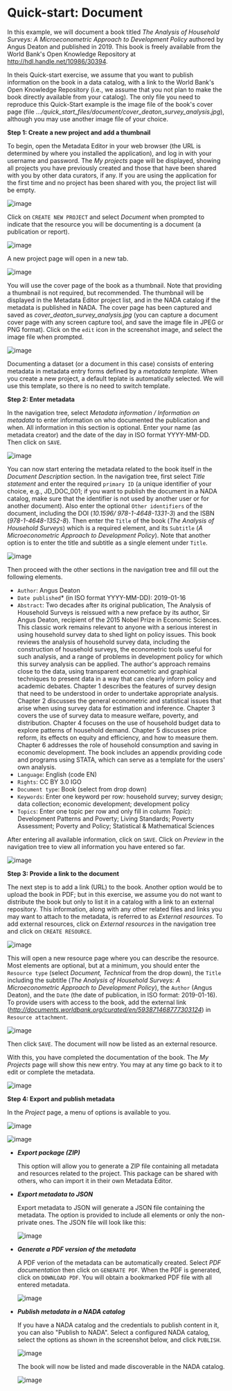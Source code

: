 # Quick-start: Document

In this example, we will document a book titled *The Analysis of Household Surveys: A Microeconometric Approach to Development Policy* authored by Angus Deaton and published in 2019. This book is freely available from the World Bank's Open Knowledge Repository at http://hdl.handle.net/10986/30394. 

In theis Quick-start exercise, we assume that you want to publish information on the book in a data catalog, with a link to the World Bank's Open Knowledge Repository (i.e., we assume that you not plan to make the book directly available from your catalog). The only file you need to reproduce this Quick-Start example is the image file of the book's cover page (file *.../quick_start_files/document/cover_deaton_survey_analysis.jpg*), although you may use another image file of your choice.


**Step 1: Create a new project and add a thumbnail**

To begin, open the Metadata Editor in your web browser (the URL is determined by where you installed the application), and log in with your username and password. The *My projects* page will be displayed, showing all projects you have previously created and those that have been shared with you by other data curators, if any. If you are using the application for the first time and no project has been shared with you, the project list will be empty.

![image](img/ME_UG_v1-0-0_quick_start_document_project_page.png)

Click on `CREATE NEW PROJECT` and select *Document* when prompted to indicate that the resource you will be documenting is a document (a publication or report).

![image](img/ME_UG_v1-0-0_quick_start_document_create_project_types.png)
  
A new project page will open in a new tab.

![image](img/ME_UG_v1-0-0_quick_start_document_new_project_home.png)

You will use the cover page of the book as a thumbnail. Note that providing a thumbnail is not required, but recommended. The thumbnail will be displayed in the Metadata Editor project list, and in the NADA catalog if the metadata is published in NADA. The cover page has been captured and saved as *cover_deaton_survey_analysis.jpg* (you can capture a document cover page with any screen capture tool, and save the image file in JPEG or PNG format). Click on the `edit` icon in the screenshot image, and select the image file when prompted. 

![image](img/ME_UG_v1-0-0_quick_start_document_edit_thumbnail.png)

Documenting a dataset (or a document in this case) consists of entering metadata in metadata entry forms defined by a *metadata template*. When you create a new project, a default teplate is automatically selected. We will use this template, so there is no need to switch template. 


**Step 2: Enter metadata**

In the navigation tree, select *Metadata information / Information on metadata* to enter information on who documented the publication and when. All information in this section is optional. Enter your name (as metadata creator) and the date of the day in ISO format YYYY-MM-DD. Then click on `SAVE`.

![image](img/ME_UG_v1-0-0_quick_start_document_metadata_information_save.png)

You can now start entering the metadata related to the book itself in the *Document Description* section. In the navigation tree, first select *Title statement* and enter the required `primary ID` (a unique identifier of your choice, e.g., JD_DOC_001; if you want to publish the document in a NADA catalog, make sure that the identifier is not used by another user or for another document). Also enter the optional `Other identifiers` of the document, including the DOI (*10.1596/ 978-1-4648-1331-3*) and the ISBN (*978-1-4648-1352-8*). Then enter the `Title` of the book (*The Analysis of Household Surveys*) which is a required element, and its `Subtitle` (*A Microeconometric Approach to Development Policy*). Note that another option is to enter the title and subtitle as a single element under `Title`. 

![image](img/ME_UG_v1-0-0_quick_start_document_title_statement.png)

Then proceed with the other sections in the navigation tree and fill out the following elements. 

- `Author`: Angus Deaton
- `Date published`* (in ISO format YYYY-MM-DD): 2019-01-16
- `Abstract`: Two decades after its original publication, The Analysis of Household Surveys is reissued with a new preface by its author, Sir Angus Deaton, recipient of the 2015 Nobel Prize in Economic Sciences. This classic work remains relevant to anyone with a serious interest in using household survey data to shed light on policy issues. This book reviews the analysis of household survey data, including the construction of household surveys, the econometric tools useful for such analysis, and a range of problems in development policy for which this survey analysis can be applied. The author's approach remains close to the data, using transparent econometric and graphical techniques to present data in a way that can clearly inform policy and academic debates. Chapter 1 describes the features of survey design that need to be understood in order to undertake appropriate analysis. Chapter 2 discusses the general econometric and statistical issues that arise when using survey data for estimation and inference. Chapter 3 covers the use of survey data to measure welfare, poverty, and distribution. Chapter 4 focuses on the use of household budget data to explore patterns of household demand. Chapter 5 discusses price reform, its effects on equity and efficiency, and how to measure them. Chapter 6 addresses the role of household consumption and saving in economic development. The book includes an appendix providing code and programs using STATA, which can serve as a template for the users' own analysis.
- `Language`: English (code EN)
- `Rights`: CC BY 3.0 IGO
- `Document type`: Book (select from drop down)
- `Keywords`: Enter one keyword per row: household survey; survey design; data collection; economic development; development policy 
- `Topics`: Enter one topic per row and only fill in column *Topic*): Development Patterns and Poverty; Living Standards; Poverty Assessment; Poverty and Policy; Statistical & Mathematical Sciences

After entering all available information, click on `SAVE`. Click on *Preview* in the navigation tree to view all information you have entered so far.

![image](img/ME_UG_v1-0-0_quick_start_document_preview_page.png)


**Step 3: Provide a link to the document**

The next step is to add a link (URL) to the book. Another option would be to upload the book in PDF; but in this exercise, we assume you do not want to distribute the book but only to list it in a catalog with a link to an external repository. This information, along with any other related files and links you may want to attach to the metadata, is referred to as *External resources*. To add external resources, click on *External resources* in the navigation tree and click on `CREATE RESOURCE`. 

![image](img/ME_UG_v1-0-0_quick_start_document_create_resource.png)

This will open a new resource page where you can describe the resource. Most elements are optional, but at a minimum, you should enter the `Resource type` (select *Document, Technical* from the drop down), the `Title` including the subtitle (*The Analysis of Household Surveys: A Microeconometric Approach to Development Policy*), the `Author` (Angus Deaton), and the `Date` (the date of publication, in ISO format: 2019-01-16). To provide users with access to the book, add the external link (*http://documents.worldbank.org/curated/en/593871468777303124*) in `Resource attachment`. 

![image](img/ME_UG_v1-0-0_quick_start_url_resource_attachement.png)

Then click `SAVE`. The document will now be listed as an external resource.

With this, you have completed the documentation of the book. The *My Projects* page will show this new entry. You may at any time go back to it to edit or complete the metadata.

![image](img/ME_UG_v1-0-0_quick_start_document_project_page_with_project.png)


**Step 4: Export and publish metadata**

In the *Project* page, a menu of options is available to you. 

![image](img/ME_UG_v1-0-0_quick_start_document_actions.png)

![image](img/ME_UG_v1-0-0_quick_start_document_actions_menu.png)


- ***Export package (ZIP)***

  This option will allow you to generate a ZIP file containing all metadata and resources related to the project. This package can be shared with others, who can import it in their own Metadata Editor.


- ***Export metadata to JSON***

  Export metadata to JSON will generate a JSON file containing the metadata. The option is provided to include all elements or only the non-private ones. The JSON file will look like this:

  ![image](img/ME_UG_v1-0-0_quick_start_document_action_JSON_exported.png)


- ***Generate a PDF version of the metadata***

  A PDF verion of the metadata can be automatically created. Select *PDF documentation* then click on `GENERATE PDF`. When the PDF is generated, click on `DOWNLOAD PDF`. You will obtain a bookmarked PDF file with all entered metadata.

  ![image](img/ME_UG_v1-0-0_quick_start_document_exported_to_PDF.png)


- ***Publish metadata in a NADA catalog***

  If you have a NADA catalog and the credentials to publish content in it, you can also "Publish to NADA". Select a configured NADA catalog, select the options as shown in the screenshot below, and click `PUBLISH`. 

  ![image](img/ME_UG_v1-0-0_quick_start_document_action_export_to_NADA.png)

  The book will now be listed and made discoverable in the NADA catalog.

  ![image](img/ME_UG_v1-0-0_quick_start_document_Deaton_in_NADA.png)

